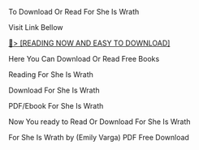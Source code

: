 To Download Or Read For She Is Wrath

Visit Link Bellow

<a href="https://uk.ebookarea.xyz/?book=61070523-for-she-is-wrath">📖&gt; [READING NOW AND EASY TO DOWNLOAD]</a>

Here You Can Download Or Read Free Books

Reading For She Is Wrath

Download For She Is Wrath

PDF/Ebook For She Is Wrath

Now You ready to Read Or Download For She Is Wrath

For She Is Wrath by (Emily Varga) PDF Free Download
